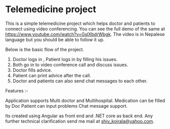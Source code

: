 # Telemedicine project
This is a simple telemedicine project which helps doctor and patients to connect using video conferencing. You can see the full demo of the same at https://www.youtube.com/watch?v=GslXbdrWbgk. The video is in Nepalese language but you should be able to follow it up.

Below  is the basic flow of the project.

1. Doctor logs in , Patient logs in by filling his issues.
2. Both go in to video conference call and discuss issues.
3. Doctor fills advice.
4. Patient can  print advice after the call.
5. Doctor and patients can also send chat messages to each other. 

Features :-

Application supports Multi doctor and Multihospital.
Medication can be filled by Doc
Patient can input problems
Chat message support.

Its created using Angular as front end and .NET core as back end. Any further technical clarification send me mail at shiv_koirala@yahoo.com.
